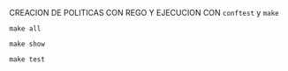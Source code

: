 CREACION DE POLITICAS CON REGO Y EJECUCION CON `conftest` y `make`

`make all`

`make show`

`make test`